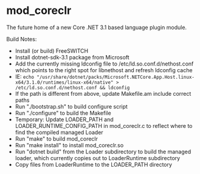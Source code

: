 # mod_coreclr

The future home of a new Core .NET 3.1 based language plugin module.


Build Notes:

- Install (or build) FreeSWITCH
- Install dotnet-sdk-3.1 package from Microsoft
- Add the currently missing ldconfig file to /etc/ld.so.conf.d/nethost.conf which points to the right spot for libnethost and refresh ldconfig cache
- IE: ```echo "/usr/share/dotnet/packs/Microsoft.NETCore.App.Host.linux-x64/3.1.0/runtimes/linux-x64/native" > /etc/ld.so.conf.d/nethost.conf && ldconfig```
- If the path is different from above, update Makefile.am include correct paths
- Run "./bootstrap.sh" to build configure script
- Run "./configure" to build the Makefile
- Temporary: Update LOADER_PATH and LOADER_RUNTIME_CONFIG_PATH in mod_coreclr.c to reflect where to find the compiled managed Loader
- Run "make" to build mod_coreclr
- Run "make install" to install mod_coreclr.so
- Run "dotnet build" from the Loader subdirectory to build the managed loader, which currently copies out to LoaderRuntime subdirectory
- Copy files from LoaderRuntime to the LOADER_PATH directory
